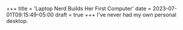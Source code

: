 +++
title = 'Laptop Nerd Builds Her First Computer'
date = 2023-07-01T09:15:49-05:00
draft = true
+++
I've never had my own personal desktop.
